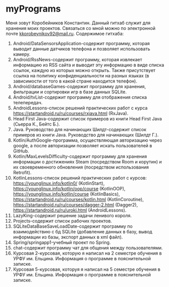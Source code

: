 # myPrograms
Меня зовут Коробейников Константин. Данный гитхаб служит для хранения моих проектов. Связаться со мной можно по электронной почте kkorobeynikov92@mail.ru.
Содержимое гитхаба:
1. Android/DataSensorsApplication-содержит программу, которая выводит данные датчиков телефона и позволяет использовать камеру.
2. Android/RssNews-содержит программу, которая извлекает информацию из RSS сайта и выводит эту информацию в виде списка ссылок, каждую из которых можно открыть. Также присутствует ссылка на политику конфиденциальности на разных языках (в зависимости от того в какой стране находится телефон).
3. Android/databaseGames-содержит программу для хранения, фильтрации и сортировки игр в базе данных SQLite.
4. Android/tvList-содержит программу для отображения списка телепередач.
5. AndroidLessons-список решений практических работ с курса https://startandroid.ru/ru/courses/rxjava.html (RxJava).
6. Head First Java-содержит список примеров из книги Head First Java (Сьерра К., Бейтс Б.).
7. Java. Руководство для начинающих Шилдт-содержит список примеров из книги Java. Руководство для начинающих (Шилдт Г.).
8. Kotlin/AuthGoogle-программа, осуществляющая авторизацию через google, а после авторизации позволяет искать пользователей в GitHub.
9. Kotlin/MaxLevelsDifficulty-содержит программу для хранения информации о достижениях Steam (посредством Room и корутин) и их своевременного обновления (посредством использования Retrofit).
10. KotlinLessons-список решений практических работ с курсов: https://younglinux.info/kotlin0/ (KotlinStart), https://younglinux.info/kotlin/oop/course (KotlinOOP), https://younglinux.info/kotlin/course (KotlinBasics), https://startandroid.ru/ru/courses/kotlin.html (KotlinCoroutine), https://startandroid.ru/ru/courses/dagger-2.html (Dagger2), https://startandroid.ru/ru/uroki.html (AndroidLessons).
11. LazyKing-содержит решение задачи ленивого короля.
12. Projects-содержит список рабочих проектов.
13. SQLiteDataBaseSaveLoadDate-содержит программу по взаимодействию с бд SQLite (добавление данных в базу, вывод информации из базы, экспорт данных в xml файл).
14. Spring/springapp1-учебный проект по Spring.
15. chat-содержит программу чат для общения между пользователями.
16. Курсовая 2-курсовая, которую я написал на 2 семестре обучения в УРФУ им. Ельцина. Информация о программе в пояснительной записке.
17. Курсовая 5-курсовая, которуя я написал на 5 семестре обучения в УРФУ им. Ельцина. Информация о программе в пояснительной записке.
